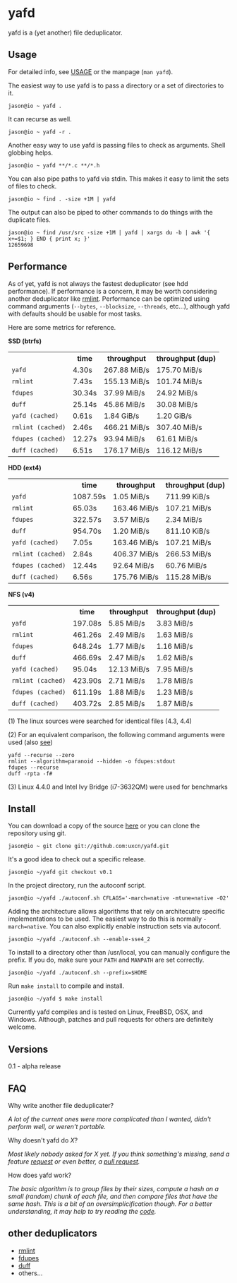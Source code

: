 # yafd #

yafd is a (yet another) file deduplicator.

## Usage ##

For detailed info, see [USAGE](https://github.com/uxcn/yafd/blob/master/USAGE.md) or the
manpage (`man yafd`).

The easiest way to use yafd is to pass a directory or a set of directories to
it.

    jason@io ~ yafd .

It can recurse as well.

    jason@io ~ yafd -r .

Another easy way to use yafd is passing files to check as arguments.  Shell
globbing helps.

    jason@io ~ yafd **/*.c **/*.h

You can also pipe paths to yafd via stdin.  This makes it easy to limit the sets
of files to check.

    jason@io ~ find . -size +1M | yafd

The output can also be piped to other commands to do things with the duplicate files.

    jason@io ~ find /usr/src -size +1M | yafd | xargs du -b | awk '{ x+=$1; } END { print x; }'
    12659698

## Performance ##

As of yet, yafd is not always the fastest deduplicator (see hdd performance).
If performance is a concern, it may be worth considering another deduplicator
like [rmlint](https://github.com/sahib/rmlint).  Performance can be optimized
using command arguments (`--bytes`, `--blocksize`, `--threads`, etc...),
although yafd with defaults should be usable for most tasks.

Here are some metrics for reference.

**SSD (btrfs)**

<table>
<tr><th></th><th>time</th><th>throughput</th><th>throughput (dup)</th></tr>
<tr><td><code>yafd</code></td><td>4.30s</td><td>267.88 MiB/s</td><td>175.70 MiB/s</td></tr>
<tr><td><code>rmlint</code></td><td>7.43s</td><td>155.13 MiB/s</td><td>101.74 MiB/s</td></tr>
<tr><td><code>fdupes</code></td><td>30.34s</td><td>37.99 MiB/s</td><td>24.92 MiB/s</td></tr>
<tr><td><code>duff</code></td><td>25.14s</td><td>45.86 MiB/s</td><td>30.08 MiB/s</td></tr>
<tr><td><code>yafd (cached)</code></td><td>0.61s</td><td>1.84 GiB/s</td><td>1.20 GiB/s</td></tr>
<tr><td><code>rmlint (cached)</code></td><td>2.46s</td><td>466.21 MiB/s</td><td>307.40 MiB/s</td></tr>
<tr><td><code>fdupes (cached)</code></td><td>12.27s</td><td>93.94 MiB/s</td><td>61.61 MiB/s</td></tr>
<tr><td><code>duff (cached)</code></td><td>6.51s</td><td>176.17 MiB/s</td><td>116.12 MiB/s</td></tr>
</table>

**HDD (ext4)**

<table>
<tr><th></th><th>time</th><th>throughput</th><th>throughput (dup)</th></tr>
<tr><td><code>yafd</code></td><td>1087.59s</td><td>1.05 MiB/s</td><td>711.99 KiB/s</td></tr>
<tr><td><code>rmlint</code></td><td>65.03s</td><td>163.46 MiB/s</td><td>107.21 MiB/s</td></tr>
<tr><td><code>fdupes</code></td><td>322.57s</td><td>3.57 MiB/s</td><td>2.34 MiB/s</td></tr>
<tr><td><code>duff</code></td><td>954.70s</td><td>1.20 MiB/s</td><td>811.10 KiB/s</td></tr>
<tr><td><code>yafd (cached)</code></td><td>7.05s</td><td>163.46 MiB/s</td><td>107.21 MiB/s</td></tr>
<tr><td><code>rmlint (cached)</code></td><td>2.84s</td><td>406.37 MiB/s</td><td>266.53 MiB/s</td></tr>
<tr><td><code>fdupes (cached)</code></td><td>12.44s</td><td>92.64 MiB/s</td><td>60.76 MiB/s</td></tr>
<tr><td><code>duff (cached)</code></td><td>6.56s</td><td>175.76 MiB/s</td><td>115.28 MiB/s</td></tr>
</table>

**NFS (v4)**

<table>
<tr><th></th><th>time</th><th>throughput</th><th>throughput (dup)</th></tr>
<tr><td><code>yafd</code></td><td>197.08s</td><td>5.85 MiB/s</td><td>3.83 MiB/s</td></tr>
<tr><td><code>rmlint</code></td><td>461.26s</td><td>2.49 MiB/s</td><td>1.63 MiB/s</td></tr>
<tr><td><code>fdupes</code></td><td>648.24s</td><td>1.77 MiB/s</td><td>1.16 MiB/s</td></tr>
<tr><td><code>duff</code></td><td>466.69s</td><td>2.47 MiB/s</td><td>1.62 MiB/s</td></tr>
<tr><td><code>yafd (cached)</code></td><td>95.04s</td><td>12.13 MiB/s</td><td>7.95 MiB/s</td></tr>
<tr><td><code>rmlint (cached)</code></td><td>423.90s</td><td>2.71 MiB/s</td><td>1.78 MiB/s</td></tr>
<tr><td><code>fdupes (cached)</code></td><td>611.19s</td><td>1.88 MiB/s</td><td>1.23 MiB/s</td></tr>
<tr><td><code>duff (cached)</code></td><td>403.72s</td><td>2.85 MiB/s</td><td>1.87 MiB/s</td></tr>
</table>

(1) The linux sources were searched for identical files (4.3, 4.4)

(2) For an equivalent comparison, the following command arguments were used
(also [see](https://github.com/uxcn/yafd/tree/master/perf/src/python/benchmark))

    yafd --recurse --zero
    rmlint --algorithm=paranoid --hidden -o fdupes:stdout
    fdupes --recurse
    duff -rpta -f#

(3) Linux 4.4.0 and Intel Ivy Bridge (i7-3632QM) were used for benchmarks

## Install ##

You can download a copy of the source
[here](https://github.com/uxcn/yafd/releases) or you can clone the repository
using git.

    jason@io ~ git clone git://github.com:uxcn/yafd.git

It's a good idea to check out a specific release.

    jason@io ~/yafd git checkout v0.1

In the project directory, run the autoconf script.

    jason@io ~/yafd ./autoconf.sh CFLAGS='-march=native -mtune=native -O2'

Adding the architecture allows algorithms that rely on architecutre specific
implementations to be used.  The easiest way to do this is normally
`-march=native`.   You can also explicitly enable instruction sets
via autoconf.

    jason@io ~/yafd ./autoconf.sh --enable-sse4_2

To install to a directory other than /usr/local, you can manually configure the
prefix.  If you do, make sure your `PATH` and `MANPATH` are set correctly.

    jason@io ~/yafd ./autoconf.sh --prefix=$HOME

Run `make install` to compile and install.

    jason@io ~/yafd $ make install

Currently yafd compiles and is tested on Linux, FreeBSD, OSX, and Windows.
Although, patches and pull requests for others are definitely welcome.

## Versions ##

0.1 - alpha release

## FAQ ##

Why write another file deduplicater?

*A lot of the current ones were more complicated than I wanted, didn't perform
well, or weren't portable.*

Why doesn't yafd do *X*?

*Most likely nobody asked for X yet.  If you think something's missing, send a
feature [request](https://github.com/uxcn/yafd/issues) or even better, a [pull
request](https://github.com/uxcn/yafd/pull/new/master).*

How does yafd work?

*The basic algorithm is to group files by their sizes, compute a hash on a small
(random) chunk of each file, and then compare files that have the same hash.
This is a bit of an oversimplicification though.  For a better understanding, it
may help to try reading the
[code](https://github.com/uxcn/yafd/blob/master/src/c/worker.c).*

## other deduplicators ##

* [rmlint](https://github.com/sahib/rmlint)
* [fdupes](https://github.com/adrianlopezroche/fdupes)
* [duff](https://github.com/elmindreda/duff)
* others...
